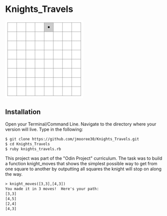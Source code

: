 # Knights_Travels
![Image Hover Text](/tour.gif)

## Installation

Open your Terminal/Command Line. Navigate to the directory where your version will live. Type in the following:

```
$ git clone https://github.com/jmooree30/Knights_Travels.git
$ cd Knights_Travels
$ ruby knights_travels.rb
```

This project was part of the "Odin Project" curriculum. The task was to build a function knight_moves that shows the simplest possible way to get from one square to another by outputting all squares the knight will stop on along the way.

    > knight_moves([3,3],[4,3])
    You made it in 3 moves!  Here's your path:
    [3,3]
    [4,5]
    [2,4]
    [4,3]
